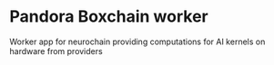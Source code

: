 # Pandora Boxchain worker

Worker app for neurochain providing computations for AI kernels on hardware from providers

